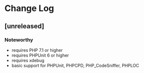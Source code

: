 # Change Log

## [unreleased]

### Noteworthy
- requires PHP 7.1 or higher
- requires PHPUnit 6 or higher
- requires xdebug
- basic support for PHPUnit, PHPCPD, PHP_CodeSniffer, PHPLOC
